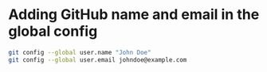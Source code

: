 # Adding GitHub name and email in the global config 

```sh
git config --global user.name "John Doe"
git config --global user.email johndoe@example.com
```
